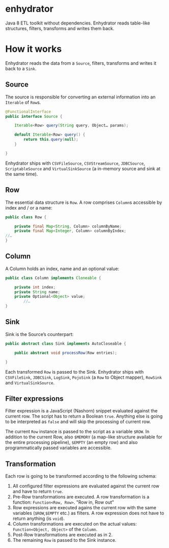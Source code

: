 enhydrator
==========

Java 8 ETL toolkit without dependencies. Enhydrator reads table-like structures, filters, transforms and writes them back.

# How it works

Enhydrator reads the data from a `Source`, filters, transforms and writes it back to a `Sink`.

## Source

The source is responsible for converting an external information into an `Iterable` of `Row`s.

```java
@FunctionalInterface
public interface Source {

    Iterable<Row> query(String query, Object… params);

    default Iterable<Row> query() {
        return this.query(null);
    }

}
```
Enhydrator ships with `CSVFileSource`, `CSVStreamSource`, `JDBCSource`, `ScriptableSource` and `VirtualSinkSource` (a in-memory source and sink at the same time).

## Row

The essential data structure is `Row`. A row comprises `Column`s accessible by index and / or a name:

```java
public class Row {

    private final Map<String, Column> columnByName;
    private final Map<Integer, Column> columnByIndex;
//…
}
```

## Column

A Column holds an index, name and an optional value:

```java
public class Column implements Cloneable {

    private int index;
    private String name;
    private Optional<Object> value;
		//…
}
```

## Sink

Sink is the Source’s counterpart:

```java
public abstract class Sink implements AutoCloseable {

    public abstract void processRow(Row entries);

}
```

Each transformed `Row` is passed to the Sink. Enhydrator ships with `CSVFileSink`, `JDBCSink`, `LogSink`, `PojoSink` (a `Row` to Object mapper), `RowSink` and `VirtualSinkSource`.

## Filter expressions

Filter expression is a JavaScript (Nashorn) snippet evaluated against the current row. The script has to return a Boolean `true`. Anything else is going to be interpreted as `false` and will skip the processing of current row.

The current `Row` instance is passed to the script as a variable `$ROW`. In addition to the current Row, also `$MEMORY` (a map-like structure available for the entire processing pipeline), `$EMPTY` (an empty row) and also programmatically passed variables are accessible.

## Transformation

Each row is going to be transformed according to the following schema:

1. All configured filter expressions are evaluated against the current row and have to return `true`.
2. Pre-Row transformations are executed. A row transformation is a function: `Function<Row, Row>`. "Row in, Row out"
3. Row expressions are executed agains the current row with the same variables (`$ROW`,`$EMPTY` etc.) as filters. A row expression does not have to return anything (is `void`).
4. Column transformations are executed on the actual values: `Function<Object, Object>` of the `Column`.
5. Post-Row transformations are executed as in 2.
6. The remaining `Row` is passed to the Sink instance.



